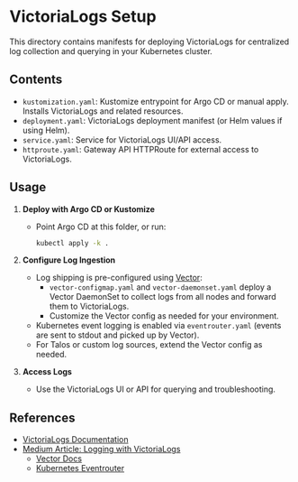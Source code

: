# VictoriaLogs Setup

This directory contains manifests for deploying VictoriaLogs for centralized log collection and querying in your Kubernetes cluster.

## Contents
- `kustomization.yaml`: Kustomize entrypoint for Argo CD or manual apply. Installs VictoriaLogs and related resources.
- `deployment.yaml`: VictoriaLogs deployment manifest (or Helm values if using Helm).
- `service.yaml`: Service for VictoriaLogs UI/API access.
- `httproute.yaml`: Gateway API HTTPRoute for external access to VictoriaLogs.

## Usage
1. **Deploy with Argo CD or Kustomize**
   - Point Argo CD at this folder, or run:
     ```sh
     kubectl apply -k .
     ```
2. **Configure Log Ingestion**
    - Log shipping is pre-configured using [Vector](https://vector.dev/):
       - `vector-configmap.yaml` and `vector-daemonset.yaml` deploy a Vector DaemonSet to collect logs from all nodes and forward them to VictoriaLogs.
       - Customize the Vector config as needed for your environment.
    - Kubernetes event logging is enabled via `eventrouter.yaml` (events are sent to stdout and picked up by Vector).
    - For Talos or custom log sources, extend the Vector config as needed.

3. **Access Logs**
   - Use the VictoriaLogs UI or API for querying and troubleshooting.

## References
- [VictoriaLogs Documentation](https://docs.victoriametrics.com/victorialogs/)
- [Medium Article: Logging with VictoriaLogs](https://medium.com/itnext/kubernetes-monitoring-a-complete-solution-part-8-logging-with-victorialogs-f17c44461034)
   - [Vector Docs](https://vector.dev/)
   - [Kubernetes Eventrouter](https://github.com/heptiolabs/eventrouter)
